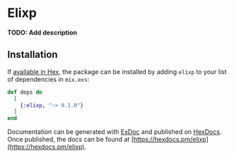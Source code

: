 # Elixp

**TODO: Add description**

## Installation

If [available in Hex](https://hex.pm/docs/publish), the package can be installed
by adding `elixp` to your list of dependencies in `mix.exs`:

```elixir
def deps do
  [
    {:elixp, "~> 0.1.0"}
  ]
end
```

Documentation can be generated with [ExDoc](https://github.com/elixir-lang/ex_doc)
and published on [HexDocs](https://hexdocs.pm). Once published, the docs can
be found at [https://hexdocs.pm/elixp](https://hexdocs.pm/elixp).

